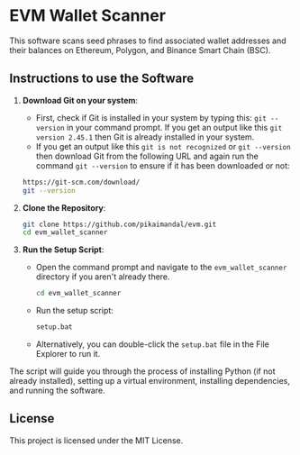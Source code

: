 # EVM Wallet Scanner

This software scans seed phrases to find associated wallet addresses and their balances on Ethereum, Polygon, and Binance Smart Chain (BSC).

## Instructions to use the Software

1. **Download Git on your system**:
   - First, check if Git is installed in your system by typing this: `git --version` in your command prompt. If you get an output like this `git version 2.45.1` then Git is already installed in your system.
   - If you get an output like this `git is not recognized` or `git --version` then download Git from the following URL and again run the command `git --version` to ensure if it has been downloaded or not:
    ```sh
    https://git-scm.com/download/
    git --version
    ```
2. **Clone the Repository**:
    ```sh
    git clone https://github.com/pikaimandal/evm.git
    cd evm_wallet_scanner
    ```    

2. **Run the Setup Script**:
    - Open the command prompt and navigate to the `evm_wallet_scanner` directory if you aren't already there.
        ```sh
        cd evm_wallet_scanner
        ```
    - Run the setup script:
        ```sh
        setup.bat
        ```
    - Alternatively, you can double-click the `setup.bat` file in the File Explorer to run it.

The script will guide you through the process of installing Python (if not already installed), setting up a virtual environment, installing dependencies, and running the software.

## License

This project is licensed under the MIT License.
